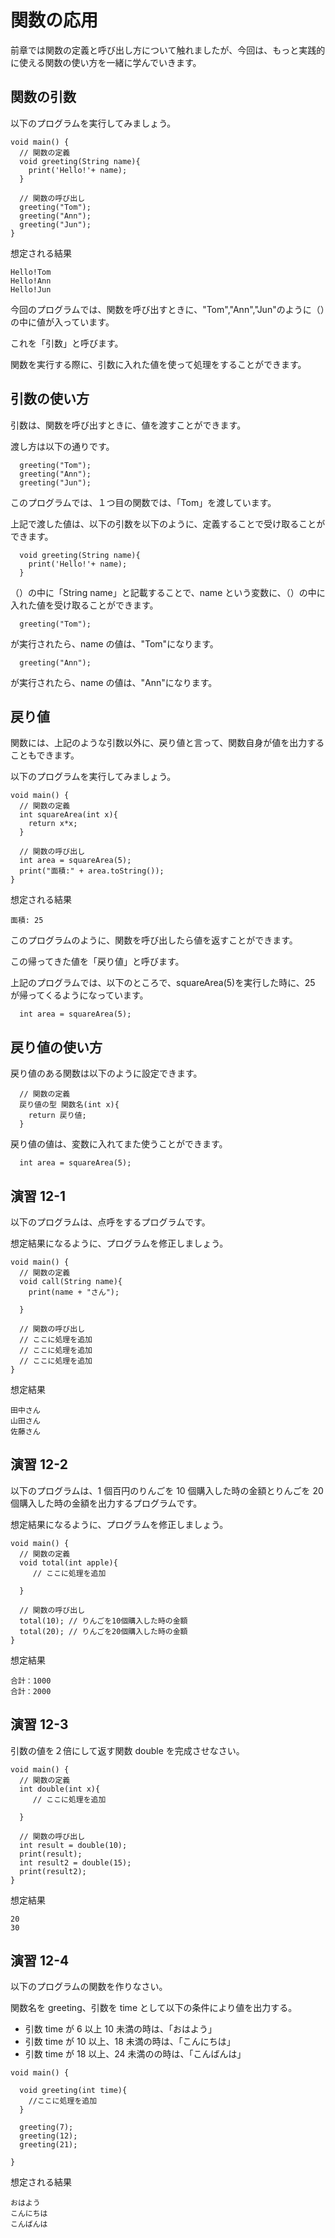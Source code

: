 # 関数の応用

前章では関数の定義と呼び出し方について触れましたが、今回は、もっと実践的に使える関数の使い方を一緒に学んでいきます。

## 関数の引数

以下のプログラムを実行してみましょう。

```
void main() {
  // 関数の定義
  void greeting(String name){
    print('Hello!'+ name);
  }

  // 関数の呼び出し
  greeting("Tom");
  greeting("Ann");
  greeting("Jun");
}
```

想定される結果

```
Hello!Tom
Hello!Ann
Hello!Jun
```

今回のプログラムでは、関数を呼び出すときに、"Tom","Ann","Jun"のように（）の中に値が入っています。

これを「引数」と呼びます。

関数を実行する際に、引数に入れた値を使って処理をすることができます。

## 引数の使い方

引数は、関数を呼び出すときに、値を渡すことができます。

渡し方は以下の通りです。

```
  greeting("Tom");
  greeting("Ann");
  greeting("Jun");
```

このプログラムでは、１つ目の関数では、「Tom」を渡しています。

上記で渡した値は、以下の引数を以下のように、定義することで受け取ることができます。

```
  void greeting(String name){
    print('Hello!'+ name);
  }
```

（）の中に「String name」と記載することで、name という変数に、（）の中に入れた値を受け取ることができます。

```
  greeting("Tom");
```

が実行されたら、name の値は、"Tom"になります。

```
  greeting("Ann");
```

が実行されたら、name の値は、"Ann"になります。

## 戻り値

関数には、上記のような引数以外に、戻り値と言って、関数自身が値を出力することもできます。

以下のプログラムを実行してみましょう。

```
void main() {
  // 関数の定義
  int squareArea(int x){
    return x*x;
  }

  // 関数の呼び出し
  int area = squareArea(5);
  print("面積:" + area.toString());
}
```

想定される結果

```
面積: 25
```

このプログラムのように、関数を呼び出したら値を返すことができます。

この帰ってきた値を「戻り値」と呼びます。

上記のプログラムでは、以下のところで、squareArea(5)を実行した時に、25 が帰ってくるようになっています。

```
  int area = squareArea(5);
```

## 戻り値の使い方

戻り値のある関数は以下のように設定できます。

```
  // 関数の定義
  戻り値の型 関数名(int x){
    return 戻り値;
  }
```

戻り値の値は、変数に入れてまた使うことができます。

```
  int area = squareArea(5);
```

## 演習 12-1

以下のプログラムは、点呼をするプログラムです。

想定結果になるように、プログラムを修正しましょう。

```
void main() {
  // 関数の定義
  void call(String name){
    print(name + "さん");

  }

  // 関数の呼び出し
  // ここに処理を追加
  // ここに処理を追加
  // ここに処理を追加
}
```

想定結果

```
田中さん
山田さん
佐藤さん
```

## 演習 12-2

以下のプログラムは、1 個百円のりんごを 10 個購入した時の金額とりんごを 20 個購入した時の金額を出力するプログラムです。

想定結果になるように、プログラムを修正しましょう。

```
void main() {
  // 関数の定義
  void total(int apple){
     // ここに処理を追加

  }

  // 関数の呼び出し
  total(10); // りんごを10個購入した時の金額
  total(20); // りんごを20個購入した時の金額
}
```

想定結果

```
合計：1000
合計：2000
```

## 演習 12-3

引数の値を２倍にして返す関数 double を完成させなさい。

```
void main() {
  // 関数の定義
  int double(int x){
     // ここに処理を追加

  }

  // 関数の呼び出し
  int result = double(10);
  print(result);
  int result2 = double(15);
  print(result2);
}
```

想定結果

```
20
30
```

## 演習 12-4

以下のプログラムの関数を作りなさい。

関数名を greeting、引数を time として以下の条件により値を出力する。

- 引数 time が 6 以上 10 未満の時は、「おはよう」
- 引数 time が 10 以上、18 未満の時は、「こんにちは」
- 引数 time が 18 以上、24 未満のの時は、「こんばんは」

```
void main() {

  void greeting(int time){
    //ここに処理を追加
  }

  greeting(7);
  greeting(12);
  greeting(21);

}
```

想定される結果

```
おはよう
こんにちは
こんばんは
```
